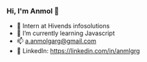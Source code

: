 ### Hi, I'm Anmol 👋


- 🔭 Intern at Hivends infosolutions
- 🌱 I’m currently learning Javascript
- 📫 a.anmolgarg@gmail.com
- 💼 LinkedIn: https://linkedin.com/in/anmlgrg

